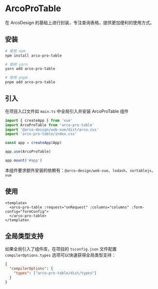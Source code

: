 # ArcoProTable

在 ArcoDesign 的基础上进行封装，专注查询表格，提供更加便利的使用方式。

## 安装

```bash
# 使用 npm
npm install arco-pro-table

# 使用 yarn
yarn add arco-pro-table

# 使用 pnpm
pnpm add arco-pro-table
```

## 引入

在项目入口文件如 `main.ts` 中全局引入并安装 ArcoProTable 组件

```ts
import { createApp } from 'vue'
import ArcoProTable from 'arco-pro-table'
import '@arco-design/web-vue/dist/arco.css'
import 'arco-pro-table/index.css'

const app = createApp(App)

app.use(ArcoProTable)

app.mount('#app')
```

本组件要求额外安装的依赖有：`@arco-design/web-vue`、`lodash`、`sortablejs`、`vue`

## 使用

```vue
<template>
  <arco-pro-table :request="onRequest" :columns="columns" :form-config="formConfig">
  </arco-pro-table>
</template>
```

## 全局类型支持

如果全局引入了组件库，在项目的 `tsconfig.json` 文件配置 `compilerOptions.types` 选项可以快速获得全局类型支持：

```json
{
  "compilerOptions": {
    "types": ["arco-pro-table/dist/types"]
  }
}
```

